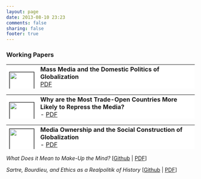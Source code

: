 ```yaml
---
layout: page
date: 2013-08-10 23:23
comments: false
sharing: false
footer: true
---
```

### Working Papers

<table style="background-color:white; border:0px" width="700" height="65">
	<tr>
		<td><img style="border:1px solid black" src="https://farm4.staticflickr.com/3871/15081495816_0c114c2e92_s.jpg" width="65" height="65" border="1" bordercolor="black"></td>
		<td align="left" valign="top" width="600">
		<b>Mass Media and the Domestic Politics of Globalization</b><br>
		<i class="fa fa-file-pdf-o"></i> <a href="https://github.com/jmrphy/globalization_mass_media/blob/master/article/globalization_mass_media.pdf?raw=true">PDF</a><br>
		- <a href="http://papers.ssrn.com/sol3/papers.cfm?abstract_id=2320218">SSRN</a><br>
		- <a href="https://github.com/jmrphy/media_and_domestic_politics_of_globalization">Source materials</a><br>
		</td>
	</tr>
</table>

<table style="background-color:white; border:0px" width="700" height="65">
	<tr>
		<td><img style="border:1px solid black" src="https://farm6.staticflickr.com/5566/14918265000_6006312a85_s.jpg" width="65" height="65" border="1" bordercolor="black"></td>
		<td align="left" valign="top" width="600">
		<b>Why are the Most Trade-Open Countries More Likely to Repress the Media?</b><br>
		- <a href="https://github.com/jmrphy/globalization_media_freedom/blob/master/article/globalization_media_freedom.pdf?raw=true">PDF</a><br>
		- <a href="http://figshare.com/articles/Why_are_More_Trade_Open_Countries_More_Likely_to_Repress_the_Media_/997696">Figshare</a><br>
		- <a href="https://github.com/jmrphy/globalization_media_freedom">Source materials</a><br>
		</td>
	</tr>
</table>

<table style="background-color:white; border:0px" width="700" height="65">
	<tr>
		<td><img style="border:1px solid black" src="https://farm4.staticflickr.com/3925/15081902456_7dfc60777f_s.jpg" width="65" height="65" border="1" bordercolor="black"></td>
		<td align="left" valign="top" width="600">
		<b>Media Ownership and the Social Construction of Globalization</b><br>
		- <a href="https://github.com/jmrphy/social_construction_of_globalization/blob/master/social_construction_of_globalization.pdf?raw=true">PDF</a><br>
		- <a href="https://github.com/jmrphy/social_construction_of_globalization">Source materials</a><br>
		</td>
	</tr>
</table>

*What Does it Mean to Make-Up the Mind?* [[Github](https://github.com/jmrphy/plato_lacan) | [PDF](https://github.com/jmrphy/plato_lacan/blob/master/plato_lacan.pdf?raw=true)]


*Sartre, Bourdieu, and Ethics as a *Realpolitik* of History* [[Github](https://github.com/jmrphy/sartre_bourdieu) | [PDF](https://github.com/jmrphy/sartre_bourdieu/blob/master/sartre_bourdieu.pdf?raw=true)]


